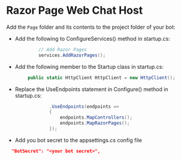 # Razor Page Web Chat Host
Add the `Page` folder and its contents to the project folder of your bot:

* Add the following to ConfigureServices() method in startup.cs:
```c#
            // Add Razor Pages
            services.AddRazorPages();
```

* Add the following member to the Startup class in startup.cs:
```c#
        public static HttpClient HttpClient = new HttpClient();
```

* Replace the UseEndpoints statement in Configure() method in startup.cs:
```c#
                .UseEndpoints(endpoints =>
                {
                    endpoints.MapControllers();
                    endpoints.MapRazorPages();
                });
```

* Add you bot secret to the appsettings.cs config file
```json
  "BotSecret": "<your bot secret>",
```

